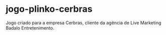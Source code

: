 # jogo-plinko-cerbras
Jogo criado para a empresa Cerbras, cliente da agência de Live Marketing Badalo Entretenimento.
